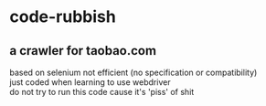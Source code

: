 # code-rubbish
## a crawler for taobao.com
based on selenium not efficient (no specification or compatibility)  
just coded when learning to use webdriver  
do not try to run this code cause it's 'piss' of shit  